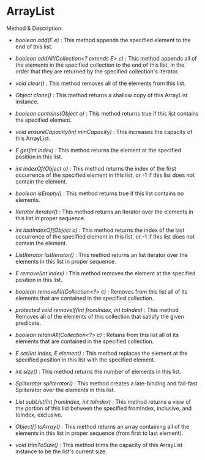 # ArrayList

Method & Description:

- *boolean add(E e)* : This method appends the specified element to the end of this list.

- *boolean addAll(Collection<? extends E> c)* : This method appends all of the elements in the specified collection to the end of this list, in the order that they are returned by the specified collection's Iterator.

- *void clear()* : This method removes all of the elements from this list.

- *Object clone()* : This method returns a shallow copy of this ArrayList instance.

- *boolean contains(Object o)* : This method returns true if this list contains the specified element.

- *void ensureCapacity(int minCapacity)* : This increases the capacity of this ArrayList.

- *E get(int index)* : This method returns the element at the specified position in this list.

- *int indexOf(Object o)* : This method returns the index of the first occurrence of the specified element in this list, or -1 if this list does not contain the element.

- *boolean isEmpty()* : This method returns true if this list contains no elements.

- *Iterator<E> iterator()* : This method returns an iterator over the elements in this list in proper sequence.

- *int lastIndexOf(Object o)* : This method returns the index of the last occurrence of the specified element in this list, or -1 if this list does not contain the element.

- *ListIterator<E> listIterator()* : This method returns an list iterator over the elements in this list in proper sequence.

- *E remove(int index)* : This method removes the element at the specified position in this list.

- *boolean removeAll(Collection<?> c)* : Removes from this list all of its elements that are contained in the specified collection.

- *protected void removeIf(int fromIndex, int toIndex)* : This method Removes all of the elements of this collection that satisfy the given predicate.

- *boolean retainAll(Collection<?> c)* : Retains from this list all of its elements that are contained in the specified collection.

- *E set(int index, E element)* : This method replaces the element at the specified position in this list with the specified element.

- *int size()* : This method returns the number of elements in this list.

- *Spliterator<E> spliterator()* : This method creates a late-binding and fail-fast Spliterator over the elements in this list.

- *List<E> subList(int fromIndex, int toIndex)* : This method returns a view of the portion of this list between the specified fromIndex, inclusive, and toIndex, exclusive.

- *Object[] toArray()* : This method returns an array containing all of the elements in this list in proper sequence (from first to last element).

- *void trimToSize()* : This method trims the capacity of this ArrayList instance to be the list's current size.